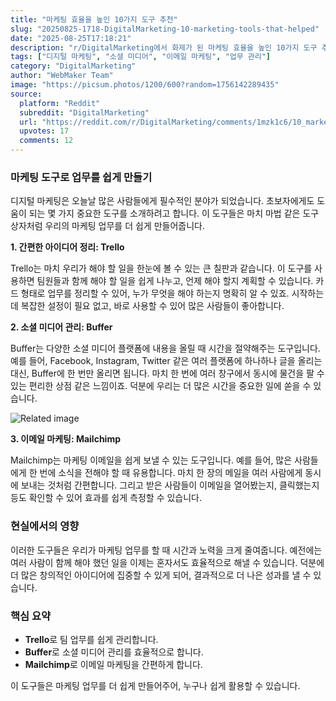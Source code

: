```yaml
---
title: "마케팅 효율을 높인 10가지 도구 추천"
slug: "20250825-1718-DigitalMarketing-10-marketing-tools-that-helped"
date: "2025-08-25T17:18:21"
description: "r/DigitalMarketing에서 화제가 된 마케팅 효율을 높인 10가지 도구 추천에 대한 깊이 있는 분석과 인사이트"
tags: ["디지털 마케팅", "소셜 미디어", "이메일 마케팅", "업무 관리"]
category: "DigitalMarketing"
author: "WebMaker Team"
image: "https://picsum.photos/1200/600?random=1756142289435"
source:
  platform: "Reddit"
  subreddit: "DigitalMarketing"
  url: "https://reddit.com/r/DigitalMarketing/comments/1mzk1c6/10_marketing_tools_that_helped_me_streamline_my/"
  upvotes: 17
  comments: 12
---
```


### 마케팅 도구로 업무를 쉽게 만들기

디지털 마케팅은 오늘날 많은 사람들에게 필수적인 분야가 되었습니다. 초보자에게도 도움이 되는 몇 가지 중요한 도구를 소개하려고 합니다. 이 도구들은 마치 마법 같은 도구상자처럼 우리의 마케팅 업무를 더 쉽게 만들어줍니다.

**1. 간편한 아이디어 정리: Trello**

Trello는 마치 우리가 해야 할 일을 한눈에 볼 수 있는 큰 칠판과 같습니다. 이 도구를 사용하면 팀원들과 함께 해야 할 일을 쉽게 나누고, 언제 해야 할지 계획할 수 있습니다. 카드 형태로 업무를 정리할 수 있어, 누가 무엇을 해야 하는지 명확히 알 수 있죠. 시작하는 데 복잡한 설정이 필요 없고, 바로 사용할 수 있어 많은 사람들이 좋아합니다.

**2. 소셜 미디어 관리: Buffer**

Buffer는 다양한 소셜 미디어 플랫폼에 내용을 올릴 때 시간을 절약해주는 도구입니다. 예를 들어, Facebook, Instagram, Twitter 같은 여러 플랫폼에 하나하나 글을 올리는 대신, Buffer에 한 번만 올리면 됩니다. 마치 한 번에 여러 창구에서 동시에 물건을 팔 수 있는 편리한 상점 같은 느낌이죠. 덕분에 우리는 더 많은 시간을 중요한 일에 쏟을 수 있습니다.

![Related image](https://picsum.photos/1200/600?random=1756142289156)

**3. 이메일 마케팅: Mailchimp**

Mailchimp는 마케팅 이메일을 쉽게 보낼 수 있는 도구입니다. 예를 들어, 많은 사람들에게 한 번에 소식을 전해야 할 때 유용합니다. 마치 한 장의 메일을 여러 사람에게 동시에 보내는 것처럼 간편합니다. 그리고 받은 사람들이 이메일을 열어봤는지, 클릭했는지 등도 확인할 수 있어 효과를 쉽게 측정할 수 있습니다.

### 현실에서의 영향

이러한 도구들은 우리가 마케팅 업무를 할 때 시간과 노력을 크게 줄여줍니다. 예전에는 여러 사람이 함께 해야 했던 일을 이제는 혼자서도 효율적으로 해낼 수 있습니다. 덕분에 더 많은 창의적인 아이디어에 집중할 수 있게 되어, 결과적으로 더 나은 성과를 낼 수 있습니다.

### 핵심 요약

- **Trello**로 팀 업무를 쉽게 관리합니다.
- **Buffer**로 소셜 미디어 관리를 효율적으로 합니다.
- **Mailchimp**로 이메일 마케팅을 간편하게 합니다.

이 도구들은 마케팅 업무를 더 쉽게 만들어주어, 누구나 쉽게 활용할 수 있습니다.